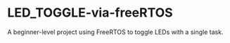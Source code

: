 # LED_TOGGLE-via-freeRTOS
A beginner-level project using FreeRTOS to toggle  LEDs with a single task.

